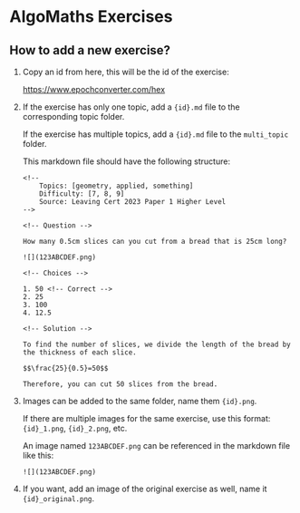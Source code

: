 # AlgoMaths Exercises

## How to add a new exercise?

1. Copy an id from here, this will be the id of the exercise:

    https://www.epochconverter.com/hex

2. If the exercise has only one topic, add a `{id}.md` file to the corresponding topic folder.

    If the exercise has multiple topics, add a `{id}.md` file to the `multi_topic` folder.

    This markdown file should have the following structure:

    ```
    <!-- 
        Topics: [geometry, applied, something]
        Difficulty: [7, 8, 9]
        Source: Leaving Cert 2023 Paper 1 Higher Level
    -->

    <!-- Question -->

    How many 0.5cm slices can you cut from a bread that is 25cm long?

    ![](123ABCDEF.png)

    <!-- Choices -->

    1. 50 <!-- Correct -->
    2. 25
    3. 100
    4. 12.5

    <!-- Solution -->

    To find the number of slices, we divide the length of the bread by the thickness of each slice.

    $$\frac{25}{0.5}=50$$

    Therefore, you can cut 50 slices from the bread.
    ```

3. Images can be added to the same folder, name them `{id}.png`.

    If there are multiple images for the same exercise, use this format: `{id}_1.png`, `{id}_2.png`, etc.

    An image named `123ABCDEF.png` can be referenced in the markdown file like this:
    
    `![](123ABCDEF.png)`

4. If you want, add an image of the original exercise as well, name it `{id}_original.png`.